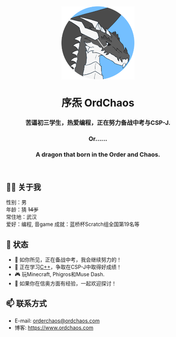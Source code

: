 <div align="center"> 
  </br>
    <img src="https://raw.githubusercontent.com/OrdChaos/OrdChaos/main/avatar.png" width="200" />
  </br>
  
  # 序炁 OrdChaos
  ### 苦逼初三学生，热爱编程，正在努力备战中考与CSP-J.
  ### Or......
  ### A dragon that born in the Order and Chaos.
  </br>
</div>

## 👨🏻 关于我
性别：男  
年龄：猜 ~~14岁~~<br>
常住地：武汉  
爱好：编程, 音game
成就：蓝桥杯Scratch组全国第19名等

## 💬 状态
- 🔭 如你所见，正在备战中考，我会继续努力的！
- 🌱 正在学习[C++](https://github.com/topics/cpp)，争取在CSP-J中取得好成绩！
- 🎮 玩Minecraft, Phigros和Muse Dash.
- 🤔 如果你在信奥方面有经验，一起欢迎探讨！

## 📫 联系方式
- E-mail: orderchaos@ordchaos.com
- 博客: https://www.ordchaos.com
